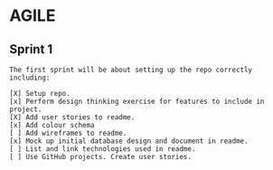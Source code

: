 # AGILE

## Sprint 1 

    The first sprint will be about setting up the repo correctly including:

    [X] Setup repo.
    [x] Perform design thinking exercise for features to include in project.
    [X] Add user stories to readme.
    [x] Add colour schema
    [ ] Add wireframes to readme.
    [x] Mock up initial database design and document in readme.
    [ ] List and link technologies used in readme.
    [ ] Use GitHub projects. Create user stories.